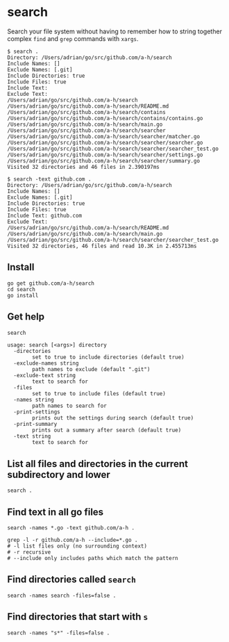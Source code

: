 # search

Search your file system without having to remember how to string together complex `find` and `grep` commands with `xargs`.

```
$ search .
Directory: /Users/adrian/go/src/github.com/a-h/search
Include Names: []
Exclude Names: [.git]
Include Directories: true
Include Files: true
Include Text:
Exclude Text:
/Users/adrian/go/src/github.com/a-h/search
/Users/adrian/go/src/github.com/a-h/search/README.md
/Users/adrian/go/src/github.com/a-h/search/contains
/Users/adrian/go/src/github.com/a-h/search/contains/contains.go
/Users/adrian/go/src/github.com/a-h/search/main.go
/Users/adrian/go/src/github.com/a-h/search/searcher
/Users/adrian/go/src/github.com/a-h/search/searcher/matcher.go
/Users/adrian/go/src/github.com/a-h/search/searcher/searcher.go
/Users/adrian/go/src/github.com/a-h/search/searcher/searcher_test.go
/Users/adrian/go/src/github.com/a-h/search/searcher/settings.go
/Users/adrian/go/src/github.com/a-h/search/searcher/summary.go
Visited 32 directories and 46 files in 2.390197ms
```

```
$ search -text github.com .
Directory: /Users/adrian/go/src/github.com/a-h/search
Include Names: []
Exclude Names: [.git]
Include Directories: true
Include Files: true
Include Text: github.com
Exclude Text:
/Users/adrian/go/src/github.com/a-h/search/README.md
/Users/adrian/go/src/github.com/a-h/search/main.go
/Users/adrian/go/src/github.com/a-h/search/searcher/searcher_test.go
Visited 32 directories, 46 files and read 10.3K in 2.455713ms
```

## Install

```
go get github.com/a-h/search
cd search
go install
```

## Get help

```bash
search
```

```
usage: search [<args>] directory
  -directories
        set to true to include directories (default true)
  -exclude-names string
        path names to exclude (default ".git")
  -exclude-text string
        text to search for
  -files
        set to true to include files (default true)
  -names string
        path names to search for
  -print-settings
        prints out the settings during search (default true)
  -print-summary
        prints out a summary after search (default true)
  -text string
        text to search for
```

## List all files and directories in the current subdirectory and lower

```
search .
```

## Find text in all go files

```
search -names *.go -text github.com/a-h .
```

```
grep -l -r github.com/a-h --include=*.go .
# -l list files only (no surrounding context)
# -r recursive
# --include only includes paths which match the pattern
```

## Find directories called `search`

```
search -names search -files=false .
```

## Find directories that start with `s`

```
search -names "s*" -files=false .
```